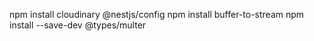 npm install cloudinary @nestjs/config
npm install buffer-to-stream
npm install --save-dev @types/multer

